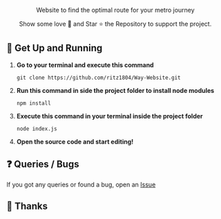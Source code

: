 <p align="center">
  Website to find the optimal route for your metro journey
</p>
<p align="center">
Show some love 💜 and Star ⭐️ the Repository to support the project.
</p>

## :rocket: Get Up and Running 

1. **Go to your terminal and execute this command**
    ```
    git clone https://github.com/ritz1804/Way-Website.git
    ```

2. **Run this command in side the project folder to install node modules**
    ```
    npm install
    ```
  
3. **Execute this command in your terminal inside the project folder**
    ```
    node index.js
    ```

4. **Open the source code and start editing!**

## :question: Queries / Bugs
If you got any queries or found a bug, open an [Issue](https://github.com/ritz1804/Way-Website/issues/new) 

## :purple_heart: Thanks
